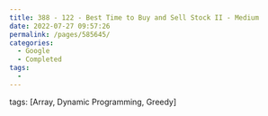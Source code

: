 ```yaml
---
title: 388 - 122 - Best Time to Buy and Sell Stock II - Medium
date: 2022-07-27 09:57:26
permalink: /pages/585645/
categories:
  - Google
  - Completed
tags:
  - 
---
```

tags: [Array, Dynamic Programming, Greedy]
